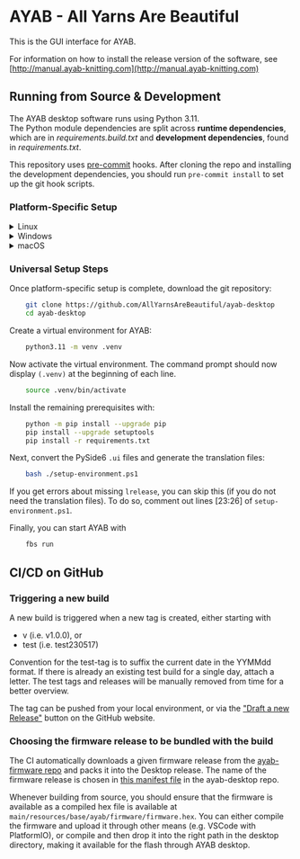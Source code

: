 # AYAB - All Yarns Are Beautiful

This is the GUI interface for AYAB.

For information on how to install the release version of the software, see
[http://manual.ayab-knitting.com](http://manual.ayab-knitting.com)

## Running from Source & Development

The AYAB desktop software runs using Python 3.11.  
The Python module dependencies are split across **runtime dependencies**, which are in *requirements.build.txt* and **development dependencies**, found in *requirements.txt*.

This repository uses [pre-commit](https://pre-commit.com/) hooks.
After cloning the repo and installing the development dependencies, you should run
`pre-commit install` to set up the git hook scripts.
### Platform-Specific Setup
<details>
    <summary>
        Linux
    </summary>

For flashing the firmware, avrdude has to be available on your system.  
To be able to work on GUI elements and translation files, you will also need Qt Dev & Localization Tools.
#### Debian/Ubuntu
```bash
    sudo apt install python3.11 python3.11-dev python3.11-venv
    sudo apt install libasound2-dev avrdude qt6-tools-dev-tools build-essential qt6-l10n-tools
    export PATH=/usr/lib/qt6/bin:$PATH
```
#### openSUSE
```bash
    sudo zypper install python311 python311-pip python311-virtualenv python311-devel
    sudo zypper install libasound2 alsa-devel avrdude qt6-tools qt6-tools-linguist
    export PATH=/usr/lib/qt6/bin:$PATH 
```
#### All Distributions

To be able to communicate with your Arduino, it might be necessary to add the
rights for USB communication by adding your user to some groups.
```bash
    sudo usermod -aG tty [userName]
    sudo usermod -aG dialout [userName]
```
</details>

<details>
    <summary>
        Windows
    </summary>

AYAB requires Windows version 10 or later.

Run Anaconda Powershell as administrator and install git.
```ps
    conda install git
```
Now you can download the git repository with:
```ps
    git clone https://github.com/AllYarnsAreBeautiful/ayab-desktop
    cd ayab-desktop
```
Next, create a virtual environment for AYAB:
```ps
    conda create --name ayab -c conda-forge python=3.11 pip
```
Activate the virtual environment. The command prompt should now display
`(ayab)` at the beginning of each line.
```ps
    conda activate ayab
```
(You may skip the virtual environment setup below.)

To be able to work on GUI elements and translation files, the Qt Dev tools are needed.  
Navigate to https://www.qt.io/download in a web browser and follow the installation
instructions. From the available options, select "Custom install" and then "Qt 6.6.1".
</details>

<details>
<summary>
macOS
</summary>

You can install Git using Homebrew:
```bash
    brew install git
```
You will also need the Xcode command line tools:
```bash
    xcode-select --install
```
To be able to work on GUI elements and translation files, the Qt Dev tools are needed also:
```bash
    brew install qt
```
Install python from [the official universal2 installer](https://www.python.org/ftp/python/3.11.8/python-3.11.8-macos11.pkg). (Conda does not produce universal binaries)  

If you encounter the pip `SSL:TLSV1_ALERT_PROTOCOL_VERSION` problem:
```bash
    curl https://bootstrap.pypa.io/get-pip.py | python
```
</details>

### Universal Setup Steps
Once platform-specific setup is complete, download the git repository:
```bash
    git clone https://github.com/AllYarnsAreBeautiful/ayab-desktop
    cd ayab-desktop
```
Create a virtual environment for AYAB:
```bash
    python3.11 -m venv .venv 
```
Now activate the virtual environment. The command prompt should now display
`(.venv)` at the beginning of each line.
```bash
    source .venv/bin/activate
```
Install the remaining prerequisites with:
```bash
    python -m pip install --upgrade pip
    pip install --upgrade setuptools
    pip install -r requirements.txt
```

Next, convert the PySide6 `.ui` files and generate the translation files:
```bash
    bash ./setup-environment.ps1
```
If you get errors about missing `lrelease`, you can skip this (if you do not need the translation files). To do so, comment out lines [23:26] of `setup-environment.ps1`.

Finally, you can start AYAB with
```bash
    fbs run
```

## CI/CD on GitHub

### Triggering a new build

A new build is triggered when a new tag is created, either starting with

* v (i.e. v1.0.0), or
* test (i.e. test230517)

Convention for the test-tag is to suffix the current date in the YYMMdd format. If there is already an existing test build for a single day, attach a letter.
The test tags and releases will be manually removed from time for a better overview.

The tag can be pushed from your local environment, or via the ["Draft a new Release"](https://github.com/AllYarnsAreBeautiful/ayab-desktop/releases/new) button on the GitHub website.

### Choosing the firmware release to be bundled with the build

The CI automatically downloads a given firmware release from the [ayab-firmware repo](https://github.com/AllYarnsAreBeautiful/ayab-firmware) and packs it into the Desktop release. The name of the firmware release is chosen in [this manifest file](https://github.com/AllYarnsAreBeautiful/ayab-desktop/blob/1.0.0-dev/src/main/resources/base/ayab/firmware/manifest.txt) in the ayab-desktop repo.

Whenever building from source, you should ensure that the firmware is available as a compiled hex file is available at `main/resources/base/ayab/firmware/firmware.hex`. You can either compile the firmware and upload it through other means (e.g. VSCode with PlatformIO), or compile and then drop it into the right path in the desktop directory, making it available for the flash through AYAB desktop.
